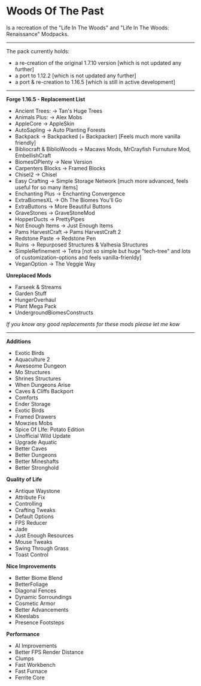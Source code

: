 # Woods Of The Past

Is a recreation of the "Life In The Woods" and "Life In The Woods: Renaissance" Modpacks.

---

The pack currently holds: 

- a re-creation of the original 1.7.10 version [which is not updated any further]
- a port to 1.12.2 [which is not updated any further]
- a port & re-creation to 1.16.5 [which is still in active development]

---

**Forge 1.16.5 - Replacement List**

- Ancient Trees: -&gt; Tan's Huge Trees
- Animals Plus: -&gt; Alex Mobs
- AppleCore -&gt; AppleSkin
- AutoSapling -&gt; Auto Planting Forests
- Backpack -&gt; Backpacked (+ Backpacker) [Feels much more vanilla friendly]
- Bibliocraft & BiblioWoods -&gt; Macaws Mods, MrCrayfish Furnuture Mod, EmbellishCraft
- BiomesOPlenty -&gt; New Version
- Carpenters Blocks -&gt; Framed Blocks
- Chisel2 -&gt; Chisel
- Easy Crafting -&gt; Simple Storage Network [much more advanced, feels useful for so many items]
- Enchanting Plus -&gt; Enchanting Convergence
- ExtraBiomesXL -&gt; Oh The Biomes You'll Go
- ExtraButtons -&gt; More Beautiful Buttons
- GraveStones -&gt; GraveStoneMod
- HopperDucts -&gt; PrettyPipes
- Not Enough Items -&gt; Just Enough Items
- Pams HarvestCraft -&gt; Pams HarvestCraft 2
- Redstone Paste -&gt; Redstone Pen
- Ruins -&gt; Repurposed Structures & Valhesia Structures
- SimpleRefinement -&gt; Tetra [not so simple but huge "tech-tree" and lots of customization-options and feels vanilla-frienldy]
- VeganOption -&gt; The Veggie Way

**Unreplaced Mods**

- Farseek & Streams
- Garden Stuff
- HungerOverhaul
- Plant Mega Pack
- UndergroundBiomesConstructs

*If you know any good replacements for these mods please let me kow*

---

**Additions**

- Exotic Birds
- Aquaculture 2
- Aweseome Dungeon
- Mo Structures
- Shrines Structures
- When Dungeons Arise
- Caves & Cliffs Backport
- Comforts
- Ender Storage
- Exotic Birds
- Framed Drawers
- Mowzies Mobs
- Spice Of LIfe: Potato Edition
- Unofficial Wild Update
- Upgrade Aquatic
- Better Caves
- Better Dungeons
- Better Mineshafts
- Better Stronghold

**Quality of Life**

- Antique Waystone
- Attribute Fix
- Controlling
- Crafting Tweaks
- Default Options
- FPS Reducer
- Jade
- Just Enough Resources
- Mouse Tweaks
- Swing Through Grass
- Toast Control

**Nice Improvements**

- Better Biome Blend
- BetterFoliage
- Diagonal Fences
- Dynamic Sorroundings
- Cosmetic Armor
- Better Advancements
- Kleeslabs
- Presence Footsteps

**Performance**

- AI Improvements
- Better FPS Render Distance
- Clumps
- Fast Workbench
- Fast Furnace
- Ferrite Core
